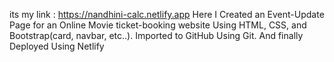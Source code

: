 its my link : https://nandhini-calc.netlify.app
 Here I Created an Event-Update Page for an Online Movie ticket-booking website Using HTML, CSS, and Bootstrap(card, navbar, etc..).
 Imported to GitHub Using Git.
And finally Deployed Using Netlify
